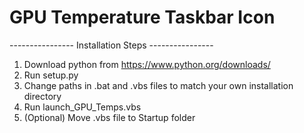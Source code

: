 # GPU Temperature Taskbar Icon

---------------- Installation Steps ----------------
1. Download python from https://www.python.org/downloads/
2. Run setup.py
3. Change paths in .bat and .vbs files to match your own installation directory
4. Run launch_GPU_Temps.vbs
5. (Optional) Move .vbs file to Startup folder
